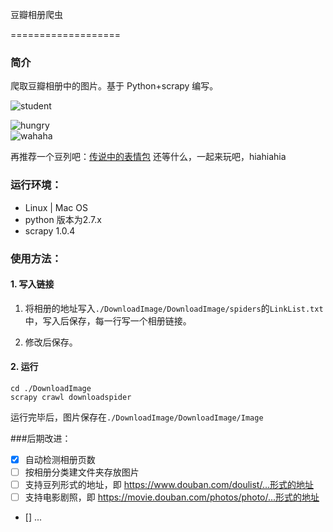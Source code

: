 豆瓣相册爬虫

===================

### 简介
爬取豆瓣相册中的图片。基于 Python+scrapy 编写。

![student](http://7xi5vu.com1.z0.glb.clouddn.com/2016-01-21-readmestudent.png?imageView/2/w/619/q/90)

![hungry](http://7xi5vu.com1.z0.glb.clouddn.com/2016-01-21-readmehungry.png?imageView/2/w/619/q/90)  
![wahaha](http://7xi5vu.com1.z0.glb.clouddn.com/2016-01-21-readmefinder_image.png?imageView/2/w/619/q/90)

再推荐一个豆列吧：[传说中的表情包](http://www.douban.com/doulist/35796198/)
还等什么，一起来玩吧，hiahiahia

### 运行环境：
* Linux | Mac OS
* python 版本为2.7.x
* scrapy 1.0.4

### 使用方法：

#### 1. 写入链接
1. 将相册的地址写入`./DownloadImage/DownloadImage/spiders`的`LinkList.txt`中，写入后保存，每一行写一个相册链接。

2. 修改后保存。

#### 2. 运行

```
cd ./DownloadImage
scrapy crawl downloadspider
```

运行完毕后，图片保存在`./DownloadImage/DownloadImage/Image`

###后期改进：
- [x] 自动检测相册页数
- [ ] 按相册分类建文件夹存放图片
- [ ] 支持豆列形式的地址，即 https://www.douban.com/doulist/...形式的地址
- [ ] 支持电影剧照，即 https://movie.douban.com/photos/photo/...形式的地址
- []  ...